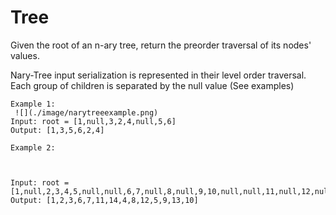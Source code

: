 # Tree

Given the root of an n-ary tree, return the preorder traversal of its nodes' values.

Nary-Tree input serialization is represented in their level order traversal. Each group of children is separated by the null value (See examples)

```
Example 1:
 ![](./image/narytreeexample.png)
Input: root = [1,null,3,2,4,null,5,6]
Output: [1,3,5,6,2,4]
```

```
Example 2:



Input: root = [1,null,2,3,4,5,null,null,6,7,null,8,null,9,10,null,null,11,null,12,null,13,null,null,14]
Output: [1,2,3,6,7,11,14,4,8,12,5,9,13,10]
```


